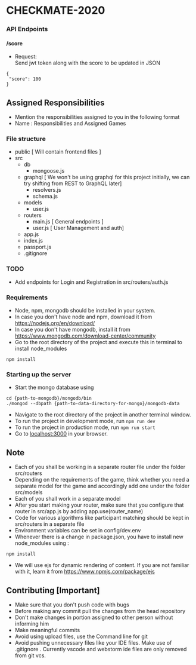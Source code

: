 # CHECKMATE-2020

### API Endpoints 
#### /score 
- Request: <br />
Send jwt token along with the score to be updated in JSON
```
{
 "score": 100
}
```
## Assigned Responsibilities
 - Mention the responsibilities assigned to you in the following format
 - Name : Responsibilities and Assigned Games

### File structure

- public [ Will contain frontend files ]
- src
    - db
        - mongoose.js
    - graphql [ We won't be using graphql for this project initially, we can try shifting from REST to GraphQL later]
        - resolvers.js
        - schema.js
    - models
        - user.js
    - routers
        - main.js [ General endpoints ]
        - user.js [ User Management and auth]
    - app.js
    - index.js
    - passport.js
    - .gitignore

### TODO
- Add endpoints for Login and Registration in src/routers/auth.js

### Requirements
- Node, npm, mongodb should be installed in your system.
- In case you don't have node and npm, download it from <https://nodejs.org/en/download/>
- In case you don't have mongodb, install it from <https://www.mongodb.com/download-center/community>
- Go to the root directory of the project and execute this in terminal to install node_modules
```
npm install
```

### Starting up the server
- Start the mongo database using 
```
cd {path-to-mongodb}/mongodb/bin
./mongod --dbpath {path-to-data-directory-for-mongo}/mongodb-data
```
- Navigate to the root directory of the project in another terminal window.
- To run the project in development mode, run ```npm run dev```
- To run the project in production mode, run ```npm run start```
- Go to <localhost:3000> in your browser.


## Note
- Each of you shall be working in a separate router file under the folder src/routers
- Depending on the requirements of the game, think whether you need a separate model for the game and accordingly add one under the folder src/models
- Each of you shall work in a separate model
- After you start making your router, make sure that you configure that router in src/app.js by adding app.use(router_name)
- Code for various algorithms like participant matching should be kept in src/routers in a separate file
- Environment variables can be set in config/dev.env
- Whenever there is a change in package.json, you have to install new node_modules using :
```
npm install
```
- We will use ejs for dynamic rendering of content. If you are not familiar with it, learn it from <https://www.npmjs.com/package/ejs>


## Contributing [Important]
- Make sure that you don't push code with bugs
- Before making any commit pull the changes from the head repository
- Don't make changes in portion assigned to other person without informing him
- Make meaningful commits
- Avoid using upload files, use the Command line for git
- Avoid pushing unnecessary files like your IDE files. Make use of .gitignore . Currently vscode and webstorm ide files are only removed from git vcs.
